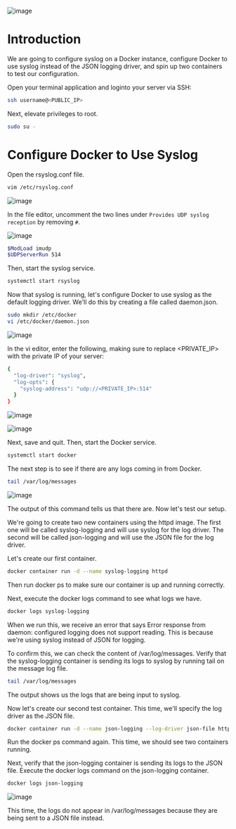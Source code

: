 ![image](https://user-images.githubusercontent.com/44756128/115050939-e2fbad00-9ea1-11eb-948a-952b324dfd43.png)

# Introduction
We are going to configure syslog on a Docker instance, configure Docker to use syslog instead of the JSON logging driver, and spin up two containers to test our configuration.

Open your terminal application and loginto your server via SSH:
```sh
ssh username@<PUBLIC_IP>
```

Next, elevate privileges to root.
```sh
sudo su -
```

# Configure Docker to Use Syslog
Open the rsyslog.conf file.
```sh
vim /etc/rsyslog.conf
```

![image](https://user-images.githubusercontent.com/44756128/115055239-d9287880-9ea6-11eb-948f-2e824379ef74.png)

In the file editor, uncomment the two lines under `Provides UDP syslog reception` by removing `#`.

![image](https://user-images.githubusercontent.com/44756128/115055185-c7df6c00-9ea6-11eb-9db5-737431c83cff.png)

```sh
$ModLoad imudp
$UDPServerRun 514
```

Then, start the syslog service.
```sh
systemctl start rsyslog
```

Now that syslog is running, let's configure Docker to use syslog as the default logging driver. We'll do this by creating a file called daemon.json.
```sh
sudo mkdir /etc/docker
vi /etc/docker/daemon.json
```

![image](https://user-images.githubusercontent.com/44756128/115055430-083eea00-9ea7-11eb-850e-2dd6db871423.png)

In the vi editor, enter the following, making sure to replace <PRIVATE_IP> with the private IP of your server:
```sh
{
  "log-driver": "syslog",
  "log-opts": {
    "syslog-address": "udp://<PRIVATE_IP>:514"
  }
}
```

![image](https://user-images.githubusercontent.com/44756128/115055538-2b699980-9ea7-11eb-934c-31f1217257bc.png)

![image](https://user-images.githubusercontent.com/44756128/115056327-4be62380-9ea8-11eb-829c-c865bf6999c6.png)

Next, save and quit. Then, start the Docker service.
```sh
systemctl start docker
```

The next step is to see if there are any logs coming in from Docker.
```sh
tail /var/log/messages
```

![image](https://user-images.githubusercontent.com/44756128/115056304-438de880-9ea8-11eb-9b74-a9c16b81544f.png)

The output of this command tells us that there are. Now let's test our setup.

We're going to create two new containers using the httpd image. The first one will be called syslog-logging and will use syslog for the log driver. The second will be called json-logging and will use the JSON file for the log driver.

Let's create our first container.
```sh
docker container run -d --name syslog-logging httpd
```

Then run docker ps to make sure our container is up and running correctly.

Next, execute the docker logs command to see what logs we have.
```sh
docker logs syslog-logging
```

When we run this, we receive an error that says Error response from daemon: configured logging does not support reading. This is because we're using syslog instead of JSON for logging.

To confirm this, we can check the content of /var/log/messages. Verify that the syslog-logging container is sending its logs to syslog by running tail on the message log file.
```sh
tail /var/log/messages
```

The output shows us the logs that are being input to syslog.

Now let's create our second test container. This time, we'll specify the log driver as the JSON file.
```sh
docker container run -d --name json-logging --log-driver json-file httpd
```

Run the docker ps command again. This time, we should see two containers running.

Next, verify that the json-logging container is sending its logs to the JSON file. Execute the docker logs command on the json-logging container.
```sh
docker logs json-logging
```

![image](https://user-images.githubusercontent.com/44756128/115056611-b0a17e00-9ea8-11eb-9c55-825e462335d0.png)

This time, the logs do not appear in /var/log/messages because they are being sent to a JSON file instead.
